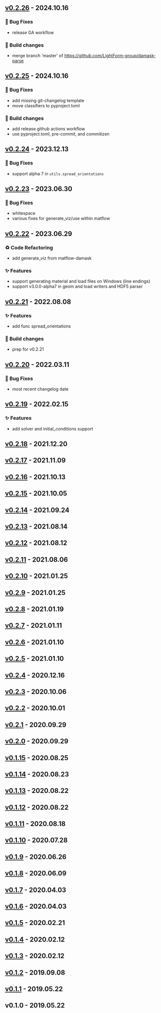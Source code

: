 
<a name="v0.2.26"></a>
## [v0.2.26](https://github.com/LightForm-group/damask-parse/compare/v0.2.25...v0.2.26) - 2024.10.16

### 🐛 Bug Fixes

* release GA workflow

### 👷 Build changes

* merge branch 'master' of https://github.com/LightForm-group/damask-parse


<a name="v0.2.25"></a>
## [v0.2.25](https://github.com/LightForm-group/damask-parse/compare/v0.2.24...v0.2.25) - 2024.10.16

### 🐛 Bug Fixes

* add missing git-changelog template
* move classifiers to pyproject.toml

### 👷 Build changes

* add release github actions workflow
* use pyproject.toml, pre-commit, and commitizen


<a name="v0.2.24"></a>
## [v0.2.24](https://github.com/LightForm-group/damask-parse/compare/v0.2.23...v0.2.24) - 2023.12.13

### 🐛 Bug Fixes

* support alpha 7 in `utils.spread_orientations`


<a name="v0.2.23"></a>
## [v0.2.23](https://github.com/LightForm-group/damask-parse/compare/v0.2.22...v0.2.23) - 2023.06.30

### 🐛 Bug Fixes

* whitespace
* various fixes for generate_viz/use within matflow


<a name="v0.2.22"></a>
## [v0.2.22](https://github.com/LightForm-group/damask-parse/compare/v0.2.21...v0.2.22) - 2023.06.29

### ♻ Code Refactoring

* add generate_viz from matflow-damask

### ✨ Features

* support generating material and load files on Windows (line endings)
* support v3.0.0-alpha7 in geom and load writers and HDF5 parser


<a name="v0.2.21"></a>
## [v0.2.21](https://github.com/LightForm-group/damask-parse/compare/v0.2.20...v0.2.21) - 2022.08.08

### ✨ Features

* add func spread_orientations

### 👷 Build changes

* prep for v0.2.21


<a name="v0.2.20"></a>
## [v0.2.20](https://github.com/LightForm-group/damask-parse/compare/v0.2.19...v0.2.20) - 2022.03.11

### 🐛 Bug Fixes

* most recent changelog date


<a name="v0.2.19"></a>
## [v0.2.19](https://github.com/LightForm-group/damask-parse/compare/v0.2.18...v0.2.19) - 2022.02.15

### ✨ Features

* add solver and initial_conditions support


<a name="v0.2.18"></a>
## [v0.2.18](https://github.com/LightForm-group/damask-parse/compare/v0.2.17...v0.2.18) - 2021.12.20


<a name="v0.2.17"></a>
## [v0.2.17](https://github.com/LightForm-group/damask-parse/compare/v0.2.16...v0.2.17) - 2021.11.09


<a name="v0.2.16"></a>
## [v0.2.16](https://github.com/LightForm-group/damask-parse/compare/v0.2.15...v0.2.16) - 2021.10.13


<a name="v0.2.15"></a>
## [v0.2.15](https://github.com/LightForm-group/damask-parse/compare/v0.2.14...v0.2.15) - 2021.10.05


<a name="v0.2.14"></a>
## [v0.2.14](https://github.com/LightForm-group/damask-parse/compare/v0.2.13...v0.2.14) - 2021.09.24


<a name="v0.2.13"></a>
## [v0.2.13](https://github.com/LightForm-group/damask-parse/compare/v0.2.12...v0.2.13) - 2021.08.14


<a name="v0.2.12"></a>
## [v0.2.12](https://github.com/LightForm-group/damask-parse/compare/v0.2.11...v0.2.12) - 2021.08.12


<a name="v0.2.11"></a>
## [v0.2.11](https://github.com/LightForm-group/damask-parse/compare/v0.2.10...v0.2.11) - 2021.08.06


<a name="v0.2.10"></a>
## [v0.2.10](https://github.com/LightForm-group/damask-parse/compare/v0.2.9...v0.2.10) - 2021.01.25


<a name="v0.2.9"></a>
## [v0.2.9](https://github.com/LightForm-group/damask-parse/compare/v0.2.8...v0.2.9) - 2021.01.25


<a name="v0.2.8"></a>
## [v0.2.8](https://github.com/LightForm-group/damask-parse/compare/v0.2.7...v0.2.8) - 2021.01.19


<a name="v0.2.7"></a>
## [v0.2.7](https://github.com/LightForm-group/damask-parse/compare/v0.2.6...v0.2.7) - 2021.01.11


<a name="v0.2.6"></a>
## [v0.2.6](https://github.com/LightForm-group/damask-parse/compare/v0.2.5...v0.2.6) - 2021.01.10


<a name="v0.2.5"></a>
## [v0.2.5](https://github.com/LightForm-group/damask-parse/compare/v0.2.4...v0.2.5) - 2021.01.10


<a name="v0.2.4"></a>
## [v0.2.4](https://github.com/LightForm-group/damask-parse/compare/v0.2.3...v0.2.4) - 2020.12.16


<a name="v0.2.3"></a>
## [v0.2.3](https://github.com/LightForm-group/damask-parse/compare/v0.2.2...v0.2.3) - 2020.10.06


<a name="v0.2.2"></a>
## [v0.2.2](https://github.com/LightForm-group/damask-parse/compare/v0.2.1...v0.2.2) - 2020.10.01


<a name="v0.2.1"></a>
## [v0.2.1](https://github.com/LightForm-group/damask-parse/compare/v0.2.0...v0.2.1) - 2020.09.29


<a name="v0.2.0"></a>
## [v0.2.0](https://github.com/LightForm-group/damask-parse/compare/v0.1.15...v0.2.0) - 2020.09.29


<a name="v0.1.15"></a>
## [v0.1.15](https://github.com/LightForm-group/damask-parse/compare/v0.1.14...v0.1.15) - 2020.08.25


<a name="v0.1.14"></a>
## [v0.1.14](https://github.com/LightForm-group/damask-parse/compare/v0.1.13...v0.1.14) - 2020.08.23


<a name="v0.1.13"></a>
## [v0.1.13](https://github.com/LightForm-group/damask-parse/compare/v0.1.12...v0.1.13) - 2020.08.22


<a name="v0.1.12"></a>
## [v0.1.12](https://github.com/LightForm-group/damask-parse/compare/v0.1.11...v0.1.12) - 2020.08.22


<a name="v0.1.11"></a>
## [v0.1.11](https://github.com/LightForm-group/damask-parse/compare/v0.1.10...v0.1.11) - 2020.08.18


<a name="v0.1.10"></a>
## [v0.1.10](https://github.com/LightForm-group/damask-parse/compare/v0.1.9...v0.1.10) - 2020.07.28


<a name="v0.1.9"></a>
## [v0.1.9](https://github.com/LightForm-group/damask-parse/compare/v0.1.8...v0.1.9) - 2020.06.26


<a name="v0.1.8"></a>
## [v0.1.8](https://github.com/LightForm-group/damask-parse/compare/v0.1.7...v0.1.8) - 2020.06.09


<a name="v0.1.7"></a>
## [v0.1.7](https://github.com/LightForm-group/damask-parse/compare/v0.1.6...v0.1.7) - 2020.04.03


<a name="v0.1.6"></a>
## [v0.1.6](https://github.com/LightForm-group/damask-parse/compare/v0.1.5...v0.1.6) - 2020.04.03


<a name="v0.1.5"></a>
## [v0.1.5](https://github.com/LightForm-group/damask-parse/compare/v0.1.4...v0.1.5) - 2020.02.21


<a name="v0.1.4"></a>
## [v0.1.4](https://github.com/LightForm-group/damask-parse/compare/v0.1.3...v0.1.4) - 2020.02.12


<a name="v0.1.3"></a>
## [v0.1.3](https://github.com/LightForm-group/damask-parse/compare/v0.1.2...v0.1.3) - 2020.02.12


<a name="v0.1.2"></a>
## [v0.1.2](https://github.com/LightForm-group/damask-parse/compare/v0.1.1...v0.1.2) - 2019.09.08


<a name="v0.1.1"></a>
## [v0.1.1](https://github.com/LightForm-group/damask-parse/compare/v0.1.0...v0.1.1) - 2019.05.22


<a name="v0.1.0"></a>
## v0.1.0 - 2019.05.22

